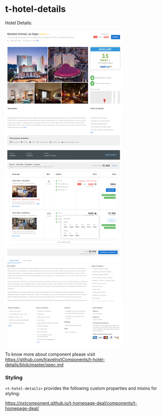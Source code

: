 # t-hotel-details

Hotel Details:

<img src="https://github.com/travelnxtComponents/t-hotel-details/blob/master/Details.png" alt="Details Page">

To know more about component please visit https://github.com/travelnxtComponents/t-hotel-details/blob/master/spec.md

  ### Styling

  `<t-hotel-details>` provides the following custom properties and mixins for styling:
  
  https://nxtcomponent.github.io/t-homepage-deal/components/t-homepage-deal/
